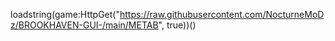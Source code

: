 
loadstring(game:HttpGet("https://raw.githubusercontent.com/NocturneMoDz/BROOKHAVEN-GUI-/main/METAB", true))()
